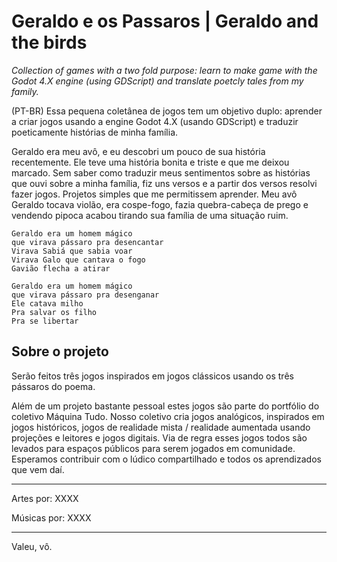 # Geraldo e os Passaros | Geraldo and the birds
_Collection of games with a two fold purpose: learn to make game with the Godot 4.X engine (using GDScript) and translate poetcly tales from my family._

(PT-BR)
Essa pequena coletânea de jogos tem um objetivo duplo: aprender a criar jogos usando a engine Godot 4.X (usando GDScript) e traduzir poeticamente histórias de minha família. 

Geraldo era meu avô, e eu descobri um pouco de sua história recentemente. Ele teve uma história bonita e triste e que me deixou marcado. Sem saber como traduzir meus sentimentos sobre as histórias que ouvi sobre a minha família, fiz uns versos e a partir dos versos resolvi fazer jogos. Projetos simples que me permitissem aprender. Meu avô Geraldo tocava violão, era cospe-fogo, fazia quebra-cabeça de prego e vendendo pipoca acabou tirando sua família de uma situação ruim.

```
Geraldo era um homem mágico
que virava pássaro pra desencantar
Virava Sabiá que sabia voar
Virava Galo que cantava o fogo
Gavião flecha a atirar

Geraldo era um homem mágico
que virava pássaro pra desenganar
Ele catava milho
Pra salvar os filho
Pra se libertar
```

## Sobre o projeto

Serão feitos três jogos inspirados em jogos clássicos usando os três pássaros do poema.

Além de um projeto bastante pessoal estes jogos são parte do portfólio do coletivo Máquina Tudo. Nosso coletivo cria jogos analógicos, inspirados em jogos históricos, jogos de realidade mista / realidade aumentada usando projeções e leitores e jogos digitais. Via de regra esses jogos todos são levados para espaços públicos para serem jogados em comunidade. Esperamos contribuir com o lúdico compartilhado e todos os aprendizados que vem daí. 

---

Artes por: XXXX

Músicas por: XXXX

---

Valeu, vô.


